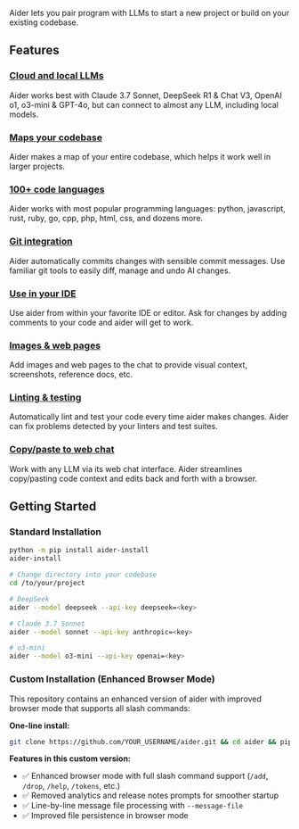 Aider lets you pair program with LLMs to start a new project or build on your existing codebase. 

## Features

### [Cloud and local LLMs](https://aider.chat/docs/llms.html)

Aider works best with Claude 3.7 Sonnet, DeepSeek R1 & Chat V3, OpenAI o1, o3-mini & GPT-4o, but can connect to almost any LLM, including local models.


### [Maps your codebase](https://aider.chat/docs/repomap.html)
Aider makes a map of your entire codebase, which helps it work well in larger projects.

### [100+ code languages](https://aider.chat/docs/languages.html)
Aider works with most popular programming languages: python, javascript, rust, ruby, go, cpp, php, html, css, and dozens more.

### [Git integration](https://aider.chat/docs/git.html)

Aider automatically commits changes with sensible commit messages. Use familiar git tools to easily diff, manage and undo AI changes.

### [Use in your IDE](https://aider.chat/docs/usage/watch.html)

Use aider from within your favorite IDE or editor. Ask for changes by adding comments to your code and aider will get to work.

### [Images & web pages](https://aider.chat/docs/usage/images-urls.html)
Add images and web pages to the chat to provide visual context, screenshots, reference docs, etc.

### [Linting & testing](https://aider.chat/docs/usage/lint-test.html)

Automatically lint and test your code every time aider makes changes. Aider can fix problems detected by your linters and test suites.

### [Copy/paste to web chat](https://aider.chat/docs/usage/copypaste.html)

Work with any LLM via its web chat interface. Aider streamlines copy/pasting code context and edits back and forth with a browser.

## Getting Started

### Standard Installation

```bash
python -m pip install aider-install
aider-install

# Change directory into your codebase
cd /to/your/project

# DeepSeek
aider --model deepseek --api-key deepseek=<key>

# Claude 3.7 Sonnet
aider --model sonnet --api-key anthropic=<key>

# o3-mini
aider --model o3-mini --api-key openai=<key>
```

### Custom Installation (Enhanced Browser Mode)

This repository contains an enhanced version of aider with improved browser mode that supports all slash commands:

**One-line install:**
```bash
git clone https://github.com/YOUR_USERNAME/aider.git && cd aider && pip install -e .
```

**Features in this custom version:**
- ✅ Enhanced browser mode with full slash command support (`/add`, `/drop`, `/help`, `/tokens`, etc.)
- ✅ Removed analytics and release notes prompts for smoother startup
- ✅ Line-by-line message file processing with `--message-file`
- ✅ Improved file persistence in browser mode
